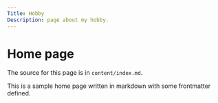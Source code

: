 ```yaml
---
Title: Hobby
Description: page about my hobby.
---
```


Home page
==========================

The source for this page is in `content/index.md`.

This is a sample home page written in markdown with some frontmatter defined.
